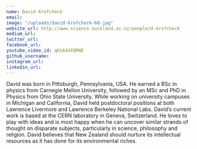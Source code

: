 ```yaml
---
name: David Krofcheck
email: 
image: "/uploads/david-krofcheck-60.jpg"
website_url: http://www.science.auckland.ac.nz/people/d-krofcheck
medium_url: 
twitter_url: 
facebook_url: 
youtube_video_id: qGtA4XXQRNE
github_username: 
instagram_url: 
linkedin_url: 
---
```


David was born in Pittsburgh, Pennsylvania, USA. He earned a BSc in physics from Carnegie Mellon University, followed by an MSc and PhD in Physics from Ohio State University. While working on university campuses in Michigan and California, David held postdoctoral positions at both Lawrence Livermore and Lawrence Berkeley National Labs. David’s current work is based at the CERN laboratory in Geneva, Switzerland. He loves to play with ideas and is most happy when he can uncover similar strands of thought on disparate subjects, particularly in science, philosophy and religion. David believes that New Zealand should nurture its intellectual resources as it has done for its environmental riches.
